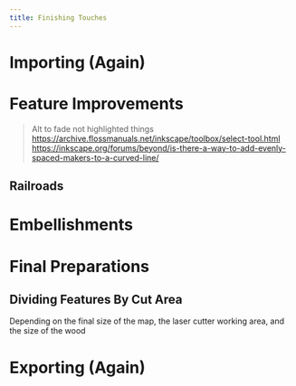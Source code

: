 ```yaml
---
title: Finishing Touches
---
```


# Importing (Again)


# Feature Improvements
> Alt to fade not highlighted things
> https://archive.flossmanuals.net/inkscape/toolbox/select-tool.html
https://inkscape.org/forums/beyond/is-there-a-way-to-add-evenly-spaced-makers-to-a-curved-line/

## Railroads

# Embellishments

# Final Preparations
## Dividing Features By Cut Area
Depending on the final size of the map, the laser cutter working area, and the size of the wood


# Exporting (Again)
